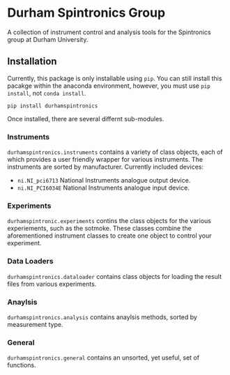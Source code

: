 # Durham Spintronics Group
A collection of instrument control and analysis tools for the Spintronics group at Durham University.

## Installation
Currently, this package is only installable using ```pip```. You can still install this pacakge within the anaconda environment, however, you must use ```pip install```, not ```conda install```.
```
pip install durhamspintronics
```
Once installed, there are several differnt sub-modules.

### Instruments
```durhamspintronics.instruments``` contains a variety of class objects, each of which provides a user friendly wrapper for various instruments. The instruments are sorted by manufacturer. Currently included devices:
* ```ni.NI_pci6713``` National Instruments analogue output device.
* ```ni.NI_PCI6034E``` National Instruments analogue input device.

### Experiments
```durhamspintronic.experiments``` contins the class objects for the various experiements, such as the sotmoke. These classes combine the aforementioned instrument classes to create one object to control your experiment.

### Data Loaders
```durhamspintronics.dataloader``` contains class objects for loading the result files from various experiments.

### Anaylsis
```durhamspintronics.analysis``` contains anaylsis methods, sorted by measurement type.

### General
```durhamspintronics.general``` contains an unsorted, yet useful, set of functions.
